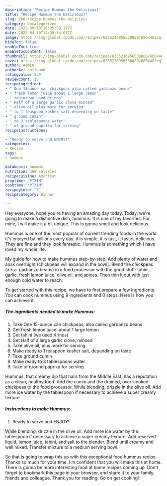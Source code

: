 ```yaml
---
description: "Recipe Hummus the Delicious}"
title: "Recipe Hummus the Delicious}"
slug: 786-recipe-hummus-the-delicious
category: Uncategorized
date: 2022-09-10T19:25:59.177Z
date: 2023-04-10T14:39:54.037Z
image: https://img-global.cpcdn.com/recipes/6255216956538880/680x482cq70/hummus-recipe-main-photo.jpg
hideToc: false
enableToc: true
enableTocContent: false
thumbnail: https://img-global.cpcdn.com/recipes/6255216956538880/680x482cq70/hummus-recipe-main-photo.jpg
cover: https://img-global.cpcdn.com/recipes/6255216956538880/680x482cq70/hummus-recipe-main-photo.jpg
author: Admin
authorAv: notfound
ratingvalue: 3.9
reviewcount: 15
recipeingredient:
- " One 15ounce can chickpeas also called garbanzo beans"
- " fresh lemon juice about 1 large lemon"
- " tahini we used Krinos"
- " Half of a large garlic clove minced"
- " olive oil plus more for serving"
- " to 1 teaspoon kosher salt depending on taste"
- " ground cumin"
- " to 3 tablespoons water"
- " of ground paprika for serving"
recipeinstructions:

- "Ready to serve and ENJOY!"
categories:
- Recipe
tags:
- hummus

katakunci: hummus 
nutrition: 266 calories
recipecuisine: American
preptime: "PT31M"
cooktime: "PT31M"
recipeyield: "3"
recipecategory: Dinner

---
```



Hey everyone, hope you're having an amazing day today. Today, we're going to make a distinctive dish, hummus. It is one of my favorites. For mine, I will make it a bit unique. This is gonna smell and look delicious.

Hummus is one of the most popular of current trending foods in the world. It's enjoyed by millions every day. It is simple, it is fast, it tastes delicious. They are fine and they look fantastic. Hummus is something which I have loved my whole life.

My guide for how to make hummus step-by-step. Add plenty of water and soak overnight (chickpeas will expand in the bowl). Blend the chickpeas (a.k.a. garbanzo beans) in a food processor with the good stuff: tahini, garlic, fresh lemon juice, olive oil, and spices. Then thin it out with just enough cold water to reach.


To get started with this recipe, we have to first prepare a few ingredients. You can cook hummus using 9 ingredients and 0 steps. Here is how you can achieve it.

<!--inarticleads1-->

##### The ingredients needed to make Hummus:

1. Take  One 15-ounce can chickpeas, also called garbanzo beans
1. Get  fresh lemon juice, about 1 large lemon
1. Get  tahini (we used Krinos)
1. Get  Half of a large garlic clove, minced
1. Take  olive oil, plus more for serving
1. Make ready  to 1 teaspoon kosher salt, depending on taste
1. Take  ground cumin
1. Make ready  to 3 tablespoons water
1. Take  of ground paprika for serving


Hummus, that creamy dip that hails from the Middle East, has a reputation as a clean, healthy food. Add the cumin and the drained, over-cooked chickpeas to the food processor. While blending, drizzle in the olive oil. Add more ice water by the tablespoon if necessary to achieve a super creamy texture. 

<!--inarticleads2-->

##### Instructions to make Hummus:


1. Ready to serve and ENJOY!

While blending, drizzle in the olive oil. Add more ice water by the tablespoon if necessary to achieve a super creamy texture. Add reserved liquid, lemon juice, tahini, and salt to the blender. Blend until creamy and well mixed. Transfer mixture to a medium serving bowl. 

So that is going to wrap this up with this exceptional food hummus recipe. Thanks so much for your time. I'm confident that you will make this at home. There is gonna be more interesting food at home recipes coming up. Don't forget to bookmark this page in your browser, and share it to your family, friends and colleague. Thank you for reading. Go on get cooking!
